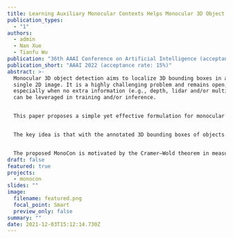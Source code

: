 ```yaml
---
title: Learning Auxiliary Monocular Contexts Helps Monocular 3D Object Detection
publication_types:
  - "1"
authors:
  - admin
  - Nan Xue
  - Tianfu Wu
publication: "36th AAAI Conference on Artificial Intelligence (acceptance rate: 15%)"
publication_short: "AAAI 2022 (acceptance rate: 15%)"
abstract: >-
  Monocular 3D object detection aims to localize 3D bounding boxes in an input
  single 2D image. It is a highly challenging problem and remains open,
  especially when no extra information (e.g., depth, lidar and/or multi-frames)
  can be leveraged in training and/or inference.


  This paper proposes a simple yet effective formulation for monocular 3D object detection without exploiting any extra information. It presents the MonoCon method which learns Monocular Contexts, as auxiliary tasks in training, to help monocular 3D object detection. 


  The key idea is that with the annotated 3D bounding boxes of objects in an image, there is a rich set of well-posed projected 2D supervision signals available in training, such as the projected corner keypoints and their associated offset vectors with respect to the center of 2D bounding box, which should be exploited as auxiliary tasks in training.


  The proposed MonoCon is motivated by the Cramer–Wold theorem in measure theory at a high level. In implementation, it utilizes a very simple end-to-end design to justify the effectiveness of learning auxiliary monocular contexts, which consists of three components: a Deep Neural Network (DNN) based feature backbone, a number of regression head branches for learning the essential parameters used in the 3D bounding box prediction, and a number of regression head branches for learning auxiliary contexts. After training, the auxiliary context regression branches are discarded for better inference efficiency. In experiments, the proposed MonoCon is tested in the KITTI benchmark (car, pedestrian and cyclist). It outperforms all prior arts in the leaderboard on the car category and obtains comparable performance on pedestrian and cyclist in terms of accuracy. Thanks to the simple design, the proposed MonoCon method obtains the fastest inference speed with 38.7 fps in comparisons.
draft: false
featured: true
projects:
  - monocon
slides: ""
image:
  filename: featured.png
  focal_point: Smart
  preview_only: false
summary: ""
date: 2021-12-03T15:12:14.730Z
---
```

